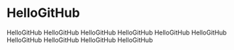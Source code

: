 # HelloGitHub
HelloGitHub
HelloGitHub
HelloGitHub
HelloGitHub
HelloGitHub
HelloGitHub
HelloGitHub
HelloGitHub
HelloGitHub
HelloGitHub
